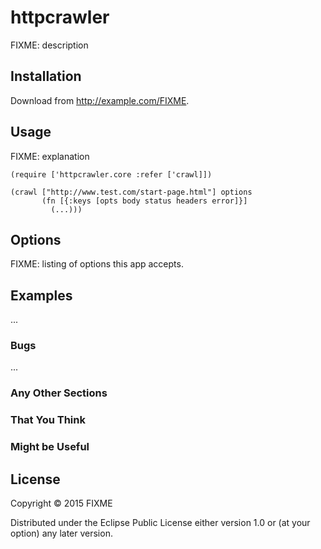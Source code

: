 # httpcrawler

FIXME: description

## Installation

Download from http://example.com/FIXME.

## Usage

FIXME: explanation

    (require ['httpcrawler.core :refer ['crawl]])

    (crawl ["http://www.test.com/start-page.html"] options
           (fn [{:keys [opts body status headers error]}]
             (...)))

## Options

FIXME: listing of options this app accepts.

## Examples

...

### Bugs

...

### Any Other Sections
### That You Think
### Might be Useful

## License

Copyright © 2015 FIXME

Distributed under the Eclipse Public License either version 1.0 or (at
your option) any later version.
